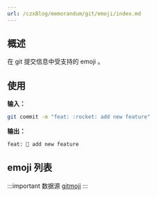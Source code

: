 ```yaml
---
url: /czxBlog/memorandum/git/emoji/index.md
---
```

## 概述

在 git 提交信息中受支持的 emoji 。

## 使用

**输入：**

```sh
git commit -m "feat: :rocket: add new feature"
```

**输出：**

```txt
feat: 🚀 add new feature
```

## emoji 列表

:::important 数据源 [gitmoji](https://github.com/carloscuesta/gitmoji)
:::

